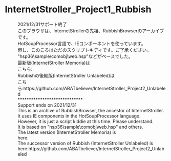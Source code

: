 # InternetStroller_Project1_Rubbish
<dd> </dd>
<dd>2021/12/31サポート終了</dd>
<dd>このブラウザは、InternetStrollerの先祖、RubbishBrowserのアーカイブです。</dd>
<dd>HotSoupProcessor言語で、IEコンポーネントを使っています。</dd>
<dd>但し、このころはただのスクリプトキディです。ご了承ください。</dd>
<dd>"hsp36\sample\comobj\web.hsp"などがベースでした。</dd>
<dd>最新版(InternetStroller Memoria)は</dd>
<dd>こちら:</dd>
<dd>Rubbishの後継版(InternetStroller Unlabeled)は</dd>
<dd>こちら:https://github.com/ABATbeliever/InternetStroller_Project2_Unlabeled</dd>
<dd>*****************************</dd>
<dd>Support ends on 2021/12/31</dd>
<dd>This is an archive of RubbishBrowser, the ancestor of InternetStroller.</dd>
<dd>It uses IE components in the HotSoupProcessor language.</dd>
<dd>However, it is just a script kiddie at this time. Please understand.</dd>
<dd>It is based on "hsp36\sample\comobj\web.hsp" and others.</dd>
<dd>The latest version (InternetStroller Memoria) is</dd>
<dd>here:</dd>
<dd>The successor version of Rubbish (InternetStroller Unlabeled) is </dd>
<dd>here:https://github.com/ABATbeliever/InternetStroller_Project2_Unlabeled</dd>
